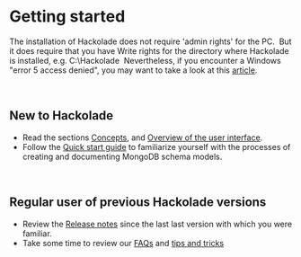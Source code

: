 # Getting started

The installation of Hackolade does not require 'admin rights' for the PC.&nbsp; But it does require that you have Write rights for the directory where Hackolade is installed, e.g. C:\\Hackolade&nbsp; Nevertheless, if you encounter a Windows "error 5 access denied", you may want to take a look at this [article](<https://appuals.com/fix-error-5-access-denied-windows-10/> "target=\"\_blank\"").

&nbsp;

## New to Hackolade

* Read the sections [Concepts](<Concepts.md>), and [Overview of the user interface](<Overviewofuserinterface.md>).
* Follow the [Quick start guide](<Quickstartguide.md>) to familiarize yourself with the processes of creating and documenting MongoDB schema models.

&nbsp;

## Regular user of previous Hackolade versions

* Review the [Release notes](<Releasenotes.md>) since the last last version with which you were familiar.
* Take some time to review our [FAQs](<FAQandtroubleshooting.md>) and [tips and tricks](<Tipsandtricks.md>)

